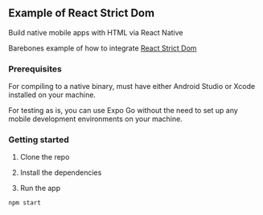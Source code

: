 ## Example of React Strict Dom

Build native mobile apps with HTML via React Native

Barebones example of how to integrate [React Strict Dom](https://github.com/facebook/react-strict-dom/tree/main)

### Prerequisites

For compiling to a native binary, must have either Android Studio or Xcode installed on your machine.

For testing as is, you can use Expo Go without the need to set up any mobile development environments on your machine.

### Getting started

1. Clone the repo

2. Install the dependencies

3. Run the app

```sh
npm start
```